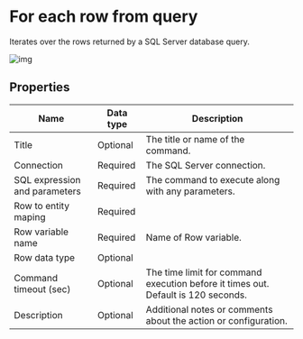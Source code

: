 # For each row from query

Iterates over the rows returned by a SQL Server database query.



![img](https://profitbasedocs.blob.core.windows.net/flowimages/read-rows.png)

## Properties

| Name         | Data type       | Description                                       |
|--------------|-----------------|---------------------------------------------------|
| Title           | Optional | The title or name of the command.     |
| Connection         | Required   | The SQL Server connection. |
| SQL expression and parameters   | Required      | The command to execute along with any parameters.   |
| Row to entity maping | Required  |   |
| Row variable name | Required  | Name of Row variable.  |
| Row data type | Optional  |   |
| Command timeout (sec) | Optional | The time limit for command execution before it times out. Default is 120 seconds.|
| Description   | Optional | Additional notes or comments about the action or configuration. |
